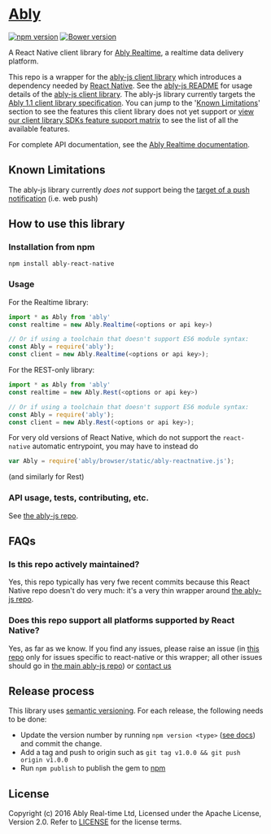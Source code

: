 # [Ably](https://www.ably.io)

[![npm version](https://badge.fury.io/js/ably.svg)](https://badge.fury.io/js/ably)
[![Bower version](https://badge.fury.io/bo/ably.svg)](https://badge.fury.io/bo/ably)

A React Native client library for [Ably Realtime](https://www.ably.io), a realtime data delivery platform.

This repo is a wrapper for the [ably-js client library](https://github.com/ably/ably-js) which introduces a dependency needed by [React Native](https://facebook.github.io/react-native/). See the [ably-js README](https://github.com/ably/ably-js) for usage details of the [ably-js client library](https://github.com/ably/ably-js). The ably-js library currently targets the [Ably 1.1 client library specification](https://www.ably.io/documentation/client-lib-development-guide/features/). You can jump to the '[Known Limitations](#known-limitations)' section to see the features this client library does not yet support or [view our client library SDKs feature support matrix](https://www.ably.io/download/sdk-feature-support-matrix) to see the list of all the available features.

For complete API documentation, see the [Ably Realtime documentation](https://www.ably.io/documentation).

## Known Limitations

The ably-js library currently *does not* support being the [target of a push notification](https://www.ably.io/documentation/general/push#activate) (i.e. web push)

## How to use this library

### Installation from npm

    npm install ably-react-native

### Usage

For the Realtime library:
```javascript
import * as Ably from 'ably'
const realtime = new Ably.Realtime(<options or api key>)

// Or if using a toolchain that doesn't support ES6 module syntax:
const Ably = require('ably');
const client = new Ably.Realtime(<options or api key>);
```

For the REST-only library:
```javascript
import * as Ably from 'ably'
const realtime = new Ably.Rest(<options or api key>)

// Or if using a toolchain that doesn't support ES6 module syntax:
const Ably = require('ably');
const client = new Ably.Rest(<options or api key>);
```

For very old versions of React Native, which do not support the `react-native` automatic entrypoint, you may have to instead do
```javascript
var Ably = require('ably/browser/static/ably-reactnative.js');
```
(and similarly for Rest)

### API usage, tests, contributing, etc.

See [the ably-js repo](https://github.com/ably/ably-js).

## FAQs

### Is this repo actively maintained?

Yes, this repo typically has very fwe recent commits because this React Native repo doesn't do very much: it's a very thin wrapper around [the ably-js repo](https://github.com/ably/ably-js).

### Does this repo support all platforms supported by React Native?

Yes, as far as we know. If you find any issues, please raise an issue (in [this repo](https://github.com/ably/ably-js-react-native/issues) only for issues specific to react-native or this wrapper; all other issues should go in [the main ably-js repo](https://github.com/ably/ably-js/issues)) or [contact us](https://www.ably.io/contact)

## Release process

This library uses [semantic versioning](http://semver.org/). For each release, the following needs to be done:

* Update the version number by running `npm version <type>` ([see docs](https://docs.npmjs.com/cli/version)) and commit the change.
* Add a tag and push to origin such as `git tag v1.0.0 && git push origin v1.0.0`
* Run `npm publish` to publish the gem to [npm](https://www.npmjs.com/package/ably-react-native)

## License

Copyright (c) 2016 Ably Real-time Ltd, Licensed under the Apache License, Version 2.0.  Refer to [LICENSE](LICENSE) for the license terms.
